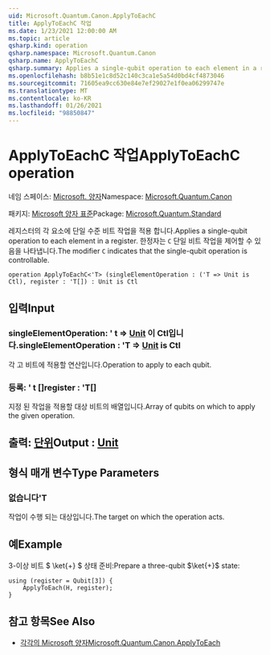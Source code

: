 ```yaml
---
uid: Microsoft.Quantum.Canon.ApplyToEachC
title: ApplyToEachC 작업
ms.date: 1/23/2021 12:00:00 AM
ms.topic: article
qsharp.kind: operation
qsharp.namespace: Microsoft.Quantum.Canon
qsharp.name: ApplyToEachC
qsharp.summary: Applies a single-qubit operation to each element in a register. The modifier `C` indicates that the single-qubit operation is controllable.
ms.openlocfilehash: b8b51e1c8d52c140c3ca1e5a54d0bd4cf4873046
ms.sourcegitcommit: 71605ea9cc630e84e7ef29027e1f0ea06299747e
ms.translationtype: MT
ms.contentlocale: ko-KR
ms.lasthandoff: 01/26/2021
ms.locfileid: "98850847"
---
```

# <a name="applytoeachc-operation"></a><span data-ttu-id="5bea8-102">ApplyToEachC 작업</span><span class="sxs-lookup"><span data-stu-id="5bea8-102">ApplyToEachC operation</span></span>

<span data-ttu-id="5bea8-103">네임 스페이스: [Microsoft. 양자](xref:Microsoft.Quantum.Canon)</span><span class="sxs-lookup"><span data-stu-id="5bea8-103">Namespace: [Microsoft.Quantum.Canon](xref:Microsoft.Quantum.Canon)</span></span>

<span data-ttu-id="5bea8-104">패키지: [Microsoft 양자 표준](https://nuget.org/packages/Microsoft.Quantum.Standard)</span><span class="sxs-lookup"><span data-stu-id="5bea8-104">Package: [Microsoft.Quantum.Standard](https://nuget.org/packages/Microsoft.Quantum.Standard)</span></span>


<span data-ttu-id="5bea8-105">레지스터의 각 요소에 단일 수준 비트 작업을 적용 합니다.</span><span class="sxs-lookup"><span data-stu-id="5bea8-105">Applies a single-qubit operation to each element in a register.</span></span>
<span data-ttu-id="5bea8-106">한정자는 `C` 단일 비트 작업을 제어할 수 있음을 나타냅니다.</span><span class="sxs-lookup"><span data-stu-id="5bea8-106">The modifier `C` indicates that the single-qubit operation is controllable.</span></span>

```qsharp
operation ApplyToEachC<'T> (singleElementOperation : ('T => Unit is Ctl), register : 'T[]) : Unit is Ctl
```


## <a name="input"></a><span data-ttu-id="5bea8-107">입력</span><span class="sxs-lookup"><span data-stu-id="5bea8-107">Input</span></span>

### <a name="singleelementoperation--t--unit--is-ctl"></a><span data-ttu-id="5bea8-108">singleElementOperation: ' t => [Unit](xref:microsoft.quantum.lang-ref.unit)  이 Ctl입니다.</span><span class="sxs-lookup"><span data-stu-id="5bea8-108">singleElementOperation : 'T => [Unit](xref:microsoft.quantum.lang-ref.unit)  is Ctl</span></span>

<span data-ttu-id="5bea8-109">각 고 비트에 적용할 연산입니다.</span><span class="sxs-lookup"><span data-stu-id="5bea8-109">Operation to apply to each qubit.</span></span>


### <a name="register--t"></a><span data-ttu-id="5bea8-110">등록: ' t []</span><span class="sxs-lookup"><span data-stu-id="5bea8-110">register : 'T[]</span></span>

<span data-ttu-id="5bea8-111">지정 된 작업을 적용할 대상 비트의 배열입니다.</span><span class="sxs-lookup"><span data-stu-id="5bea8-111">Array of qubits on which to apply the given operation.</span></span>



## <a name="output--unit"></a><span data-ttu-id="5bea8-112">출력: [단위](xref:microsoft.quantum.lang-ref.unit)</span><span class="sxs-lookup"><span data-stu-id="5bea8-112">Output : [Unit](xref:microsoft.quantum.lang-ref.unit)</span></span>



## <a name="type-parameters"></a><span data-ttu-id="5bea8-113">형식 매개 변수</span><span class="sxs-lookup"><span data-stu-id="5bea8-113">Type Parameters</span></span>

### <a name="t"></a><span data-ttu-id="5bea8-114">없습니다</span><span class="sxs-lookup"><span data-stu-id="5bea8-114">'T</span></span>

<span data-ttu-id="5bea8-115">작업이 수행 되는 대상입니다.</span><span class="sxs-lookup"><span data-stu-id="5bea8-115">The target on which the operation acts.</span></span>

## <a name="example"></a><span data-ttu-id="5bea8-116">예</span><span class="sxs-lookup"><span data-stu-id="5bea8-116">Example</span></span>

<span data-ttu-id="5bea8-117">3-이상 비트 $ \ket{+} $ 상태 준비:</span><span class="sxs-lookup"><span data-stu-id="5bea8-117">Prepare a three-qubit $\ket{+}$ state:</span></span>

```qsharp
using (register = Qubit[3]) {
    ApplyToEach(H, register);
}
```

## <a name="see-also"></a><span data-ttu-id="5bea8-118">참고 항목</span><span class="sxs-lookup"><span data-stu-id="5bea8-118">See Also</span></span>

- [<span data-ttu-id="5bea8-119">각각의 Microsoft 양자</span><span class="sxs-lookup"><span data-stu-id="5bea8-119">Microsoft.Quantum.Canon.ApplyToEach</span></span>](xref:Microsoft.Quantum.Canon.ApplyToEach)